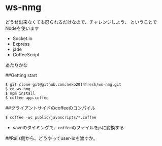 ws-nmg
======

どうせ出来なくても怒られるだけなので、チャレンジしよう、
ということでNodeを使います

- Socket.io
- Express
- jade
- CoffeeScript

あたりかな

##Getting start

```
$ git clone git@github.com:neko2014fresh/ws-nmg.git
$ cd ws-nmg
$ npm install
$ coffee app.coffee
```

##クライアントサイドのcoffeeのコンパイル

```
$ coffee -wc public/javascripts/*.coffee
```

- saveのタイミングで、`coffee`のファイルをjsに変換する

##Rails側から、どうやってuser-idを渡すか。

